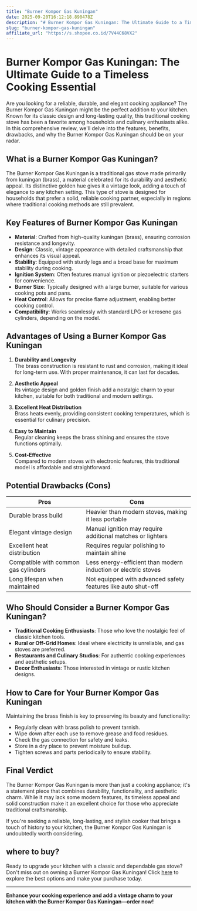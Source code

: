 ```yaml
---
title: "Burner Kompor Gas Kuningan"
date: 2025-09-20T16:12:18.890478Z
description: "# Burner Kompor Gas Kuningan: The Ultimate Guide to a Timeless Cooking Essential..."
slug: "burner-kompor-gas-kuningan"
affiliate_url: "https://s.shopee.co.id/7V44C68VX2"
---
```

# Burner Kompor Gas Kuningan: The Ultimate Guide to a Timeless Cooking Essential

Are you looking for a reliable, durable, and elegant cooking appliance? The Burner Kompor Gas Kuningan might be the perfect addition to your kitchen. Known for its classic design and long-lasting quality, this traditional cooking stove has been a favorite among households and culinary enthusiasts alike. In this comprehensive review, we'll delve into the features, benefits, drawbacks, and why the Burner Kompor Gas Kuningan should be on your radar.

## What is a Burner Kompor Gas Kuningan?

The Burner Kompor Gas Kuningan is a traditional gas stove made primarily from kuningan (brass), a material celebrated for its durability and aesthetic appeal. Its distinctive golden hue gives it a vintage look, adding a touch of elegance to any kitchen setting. This type of stove is designed for households that prefer a solid, reliable cooking partner, especially in regions where traditional cooking methods are still prevalent.

## Key Features of Burner Kompor Gas Kuningan

- **Material**: Crafted from high-quality kuningan (brass), ensuring corrosion resistance and longevity.
- **Design**: Classic, vintage appearance with detailed craftsmanship that enhances its visual appeal.
- **Stability**: Equipped with sturdy legs and a broad base for maximum stability during cooking.
- **Ignition System**: Often features manual ignition or piezoelectric starters for convenience.
- **Burner Size**: Typically designed with a large burner, suitable for various cooking pots and pans.
- **Heat Control**: Allows for precise flame adjustment, enabling better cooking control.
- **Compatibility**: Works seamlessly with standard LPG or kerosene gas cylinders, depending on the model.

## Advantages of Using a Burner Kompor Gas Kuningan

1. **Durability and Longevity**  
   The brass construction is resistant to rust and corrosion, making it ideal for long-term use. With proper maintenance, it can last for decades.

2. **Aesthetic Appeal**  
   Its vintage design and golden finish add a nostalgic charm to your kitchen, suitable for both traditional and modern settings.

3. **Excellent Heat Distribution**  
   Brass heats evenly, providing consistent cooking temperatures, which is essential for culinary precision.

4. **Easy to Maintain**  
   Regular cleaning keeps the brass shining and ensures the stove functions optimally.

5. **Cost-Effective**  
   Compared to modern stoves with electronic features, this traditional model is affordable and straightforward.

## Potential Drawbacks (Cons)

| Pros | Cons |
|---------|--------------|
| Durable brass build | Heavier than modern stoves, making it less portable |
| Elegant vintage design | Manual ignition may require additional matches or lighters |
| Excellent heat distribution | Requires regular polishing to maintain shine |
| Compatible with common gas cylinders | Less energy-efficient than modern induction or electric stoves |
| Long lifespan when maintained | Not equipped with advanced safety features like auto shut-off |

## Who Should Consider a Burner Kompor Gas Kuningan?

- **Traditional Cooking Enthusiasts**: Those who love the nostalgic feel of classic kitchen tools.
- **Rural or Off-Grid Homes**: Ideal where electricity is unreliable, and gas stoves are preferred.
- **Restaurants and Culinary Studios**: For authentic cooking experiences and aesthetic setups.
- **Decor Enthusiasts**: Those interested in vintage or rustic kitchen designs.

## How to Care for Your Burner Kompor Gas Kuningan

Maintaining the brass finish is key to preserving its beauty and functionality:

- Regularly clean with brass polish to prevent tarnish.
- Wipe down after each use to remove grease and food residues.
- Check the gas connection for safety and leaks.
- Store in a dry place to prevent moisture buildup.
- Tighten screws and parts periodically to ensure stability.

## Final Verdict

The Burner Kompor Gas Kuningan is more than just a cooking appliance; it's a statement piece that combines durability, functionality, and aesthetic charm. While it may lack some modern features, its timeless appeal and solid construction make it an excellent choice for those who appreciate traditional craftsmanship.

If you're seeking a reliable, long-lasting, and stylish cooker that brings a touch of history to your kitchen, the Burner Kompor Gas Kuningan is undoubtedly worth considering.

## where to buy?

Ready to upgrade your kitchen with a classic and dependable gas stove? Don't miss out on owning a Burner Kompor Gas Kuningan! Click [here](https://s.shopee.co.id/7V44C68VX2) to explore the best options and make your purchase today.

---

**Enhance your cooking experience and add a vintage charm to your kitchen with the Burner Kompor Gas Kuningan—order now!**